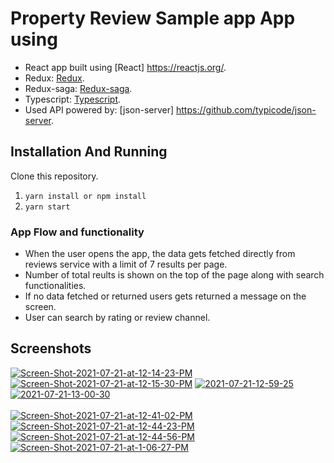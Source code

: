 # Property Review Sample app App using

- React app built using [React] https://reactjs.org/.
- Redux: [Redux](https://redux.js.org/).
- Redux-saga: [Redux-saga](https://redux-saga.js.org/).
- Typescript: [Typescript](https://www.typescriptlang.org/docs/).
- Used API powered by: [json-server] https://github.com/typicode/json-server.

## Installation And Running

Clone this repository.

1. `yarn install or npm install`
1. `yarn start`

### App Flow and functionality

- When the user opens the app, the data gets fetched directly from reviews service with a limit of 7 results per page.
- Number of total reults is shown on the top of the page along with search functionalities.
- If no data fetched or returned users gets returned a message on the screen.
- User can search by rating or review channel.

## Screenshots

<a href="https://ibb.co/wYjnPxQ"><img src="https://i.ibb.co/KmStf3s/Screen-Shot-2021-07-21-at-12-14-23-PM.png" alt="Screen-Shot-2021-07-21-at-12-14-23-PM" border="0"></a>
<a href="https://ibb.co/fnQCvPL"><img src="https://i.ibb.co/hZCKftw/Screen-Shot-2021-07-21-at-12-15-30-PM.png" alt="Screen-Shot-2021-07-21-at-12-15-30-PM" border="0"></a>
<a href="https://imgbb.com/"><img src="https://i.ibb.co/SnndGG5/2021-07-21-12-59-25.jpg" alt="2021-07-21-12-59-25" border="0"></a>
<a href="https://imgbb.com/"><img src="https://i.ibb.co/vc3VnRB/2021-07-21-13-00-30.jpg" alt="2021-07-21-13-00-30" border="0"></a><br /><a target='_blank' href='https://imgbb.com/'></a><br />
<a href="https://ibb.co/zFywCCf"><img src="https://i.ibb.co/G9KjGGP/Screen-Shot-2021-07-21-at-12-41-02-PM.png" alt="Screen-Shot-2021-07-21-at-12-41-02-PM" border="0"></a>
<a href="https://ibb.co/vY8JgMy"><img src="https://i.ibb.co/5FV5tJp/Screen-Shot-2021-07-21-at-12-44-23-PM.png" alt="Screen-Shot-2021-07-21-at-12-44-23-PM" border="0"></a>
<a href="https://ibb.co/pLBNV43"><img src="https://i.ibb.co/YLFJnft/Screen-Shot-2021-07-21-at-12-44-56-PM.png" alt="Screen-Shot-2021-07-21-at-12-44-56-PM" border="0"></a>
<a href="https://ibb.co/m6GDt56"><img src="https://i.ibb.co/SRPs0wR/Screen-Shot-2021-07-21-at-1-06-27-PM.png" alt="Screen-Shot-2021-07-21-at-1-06-27-PM" border="0"></a><br /><a target='_blank' href='https://imgbb.com/'></a><br />
